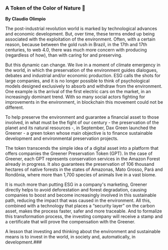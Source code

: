 ### A Token of the Color of Nature 👋


**By Claudio Olimpio** 

The post-industrial revolution world is marked by technological advances and economic development. But, over time, these terms ended up being associated with the exploitation of the environment. Often, with a certain reason, because between the gold rush in Brazil, in the 17th and 17th centuries, to web 4.0, there was much more concern with producing (regardless of how), than with caring for and preserving.

But this dynamic can change. We live in a moment of climate emergency in the world, in which the preservation of the environment guides dialogues, debates and industrial and/or economic production. ESG calls the shots for large companies, and it is no longer possible to think of psychological models designed exclusively to absorb and withdraw from the environment. One example is the arrival of the first electric cars on the market, in an increasingly dominant trend. With so many social actors fighting for improvements in the environment, in blockchain this movement could not be different.

To help preserve the environment and guarantee a financial asset to those involved, in what must be the fight of our century - the preservation of the planet and its natural resources -, in September, Dax Green launched the Greener - a green token whose main objective is to finance sustainable development and environmental preservation projects.

The token transcends the simple idea of a digital asset into a platform that offers companies the Greener Preservation Token (GPT). In the case of Greener, each GPT represents conservation services in the Amazon Forest already in progress. It also guarantees the preservation of 106 thousand hectares of native forests in the states of Amazonas, Mato Grosso, Pará and Rondônia, where more than 1,700 species of animals live in a vast biome.

It is much more than putting ESG in a company's marketing, Greener directly helps to avoid deforestation and forest degradation, causing companies to boost and become increasingly involved in this sustainable path, reducing the impact that was caused in the environment. All this, combined with a technology that places a “security layer” on the carbon asset, makes the process faster, safer and more traceable. And to formalize this transformation process, the investing company will receive a stamp and a certificate that will prove the compensation with the Greener.

A lesson that investing and thinking about the environment and sustainable means is to invest in the world, in society and, automatically, in development.###

